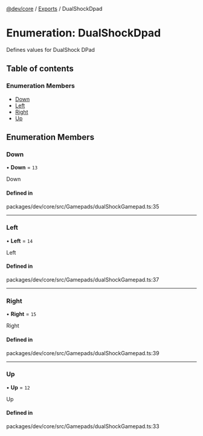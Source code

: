 [@dev/core](../README.md) / [Exports](../modules.md) / DualShockDpad

# Enumeration: DualShockDpad

Defines values for DualShock DPad

## Table of contents

### Enumeration Members

- [Down](DualShockDpad.md#down)
- [Left](DualShockDpad.md#left)
- [Right](DualShockDpad.md#right)
- [Up](DualShockDpad.md#up)

## Enumeration Members

### Down

• **Down** = ``13``

Down

#### Defined in

packages/dev/core/src/Gamepads/dualShockGamepad.ts:35

___

### Left

• **Left** = ``14``

Left

#### Defined in

packages/dev/core/src/Gamepads/dualShockGamepad.ts:37

___

### Right

• **Right** = ``15``

Right

#### Defined in

packages/dev/core/src/Gamepads/dualShockGamepad.ts:39

___

### Up

• **Up** = ``12``

Up

#### Defined in

packages/dev/core/src/Gamepads/dualShockGamepad.ts:33
